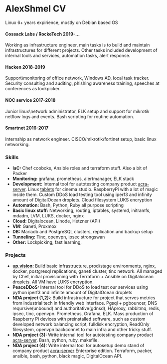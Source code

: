 # AlexShmel CV

Linux 6+ years expirience, mostly on Debian based OS


#### Cossack Labs / RockeTech 2019-...
Working as infrastructure engineer, main tasks is to build and maintain infrastructures for different projects.
Other tasks included development of internal tools and services, automation tasks, alert response.

#### Hacken 2018-2019
Support\monitoring of office network, Windows AD, local task tracker.
Security consulting and auditing, phishing awareness training, speeches at conferences as lookpicker.

#### NOC service 2017-2018
Junior linux\network administrator, ELK setup and support for mikrotik netflow logs and events. Bash scripting for routine automation. 

#### Smartnet 2016-2017
Internship as network engineer. CISCO/mikrotik/fortinet setup, basic linux networking.



### **Skills**
 - **IaC:** Chef cooboks, Ansible roles and terraform stuff. Also a bit of Packer
 - **Monitoring:** grafana, prometheus, alertmanager, ELK stack
 - **Development:** Internal tool for autotesting company product [acra-server](cossacklabs.com/acra). Linux  [tablets](3dmagic-innovations.com/wp-content/uploads/2019/11/studio.jpg) for cinema studio. RaspberryPi with a lot of magic inside them. Custom DDoS load testing tool using iperf3 and infinity amount of DigitalOcean droplets. Cloud filesystem LUKS encryption
 - **Automation:** Bash, Python, Ruby all purpose scripting
 - **Basic linux stuff:** Networking, routing, iptables, systemd, initramfs, mdadm, LVM, LUKS, docker, nginx
 - **Cloud:** Digitalocean, Linode, Hetzner (API)
 - **VM:** Ganeti, Proxmox
 - **DB:** Mariadb and PostgreSQL clusters, replication and backup setup
 - **Tunneling:** Tinc, openvpn, ipsec strongswan
 - **Other:** Lockpicking, fast learning,
 
### **Projects**
 - **[up.vision](https://up.vision):** Build basic infrastructure, prod/stage environments, nginx, docker, postgresql replications, ganeti cluster, tinc network.
 All managed by Chef, initial provisioning with Terraform + Ansible on Digitalocean droplets. All VM have LUKS encryption. 
 - **PeaceDDoS:** Internal tool for DDoS to load test our services using python iperf3 and infinite amount of DigitalOcean droplets
 - **NDA project (1,2):**: Build infrastructure for project that serves metrics from industrial tech in friendly web interface.
Pgsql + pgbouncer, DNS reqursive(unbound) and authoritative(gdnsd), HAproxy, rabbitmq, redis, ipsec, tinc, openvpn. Prometheus, Grafana, ELK.
Mass production of Raspberry Pi devices with preinstalled software, such as custom developed network balancing script, fulldisk encryption, ReadOnly filesystem, openvpn backconnet to main infra and other tricky stuff.
 - **NDA project (3):** Write internal tool for autotesting company product [acra-server](cossacklabs.com/acra).
 Bash, python, ruby, makefile. 
 - **NDA project (4):** Write internal tool for autosetup demo stand of company product [acra-server](cossacklabs.com/acra) Enterprise edition.
Terraform, packer, ansible, bash, python, black magic, DigitalOcean API.
